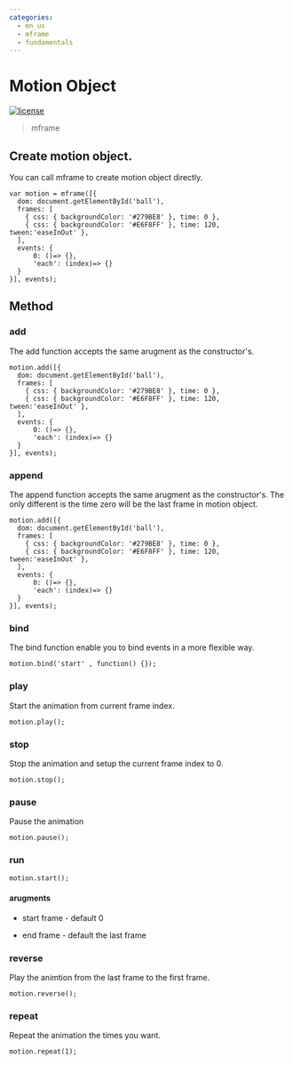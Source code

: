 ```yaml
---
categories:
  - en_us
  - mframe
  - fundamentals
---
```

# Motion Object

[![license](https://img.shields.io/github/license/momentum-design/momentum-ui.svg?color=blueviolet)](https://github.com/momentum-design/momentum-ui/blob/master/charts/LICENSE)

> mframe

## Create motion object.

You can call mframe to create motion object directly.

```
var motion = mframe([{
  dom: document.getElementById('ball'),
  frames: [
    { css: { backgroundColor: '#279BE8' }, time: 0 },
    { css: { backgroundColor: '#E6F8FF' }, time: 120, tween:'easeInOut' },
  ],
  events: {
      0: ()=> {},
      'each': (index)=> {}
  }
}], events);
```
## Method

### add

The add function accepts the same arugment as the constructor's.

```
motion.add([{
  dom: document.getElementById('ball'),
  frames: [
    { css: { backgroundColor: '#279BE8' }, time: 0 },
    { css: { backgroundColor: '#E6F8FF' }, time: 120, tween:'easeInOut' },
  ],
  events: {
      0: ()=> {},
      'each': (index)=> {}
  }
}], events);
```

### append

The append function accepts the same arugment as the constructor's. The only different is the time zero will be the last frame in motion object.

```
motion.add([{
  dom: document.getElementById('ball'),
  frames: [
    { css: { backgroundColor: '#279BE8' }, time: 0 },
    { css: { backgroundColor: '#E6F8FF' }, time: 120, tween:'easeInOut' },
  ],
  events: {
      0: ()=> {},
      'each': (index)=> {}
  }
}], events);
```

### bind

The bind function enable you to bind events in a more flexible way.

```
motion.bind('start' , function() {});
```

### play

Start the animation from current frame index.

```
motion.play();
```

### stop

Stop the animation and setup the current frame index to 0.

```
motion.stop();
```

### pause

Pause the animation

```
motion.pause();
```

### run

```
motion.start();
```

#### arugments

+ start frame - default 0

+ end frame - default the last frame

### reverse

Play the animtion from the last frame to the first frame.

```
motion.reverse();
```

### repeat

Repeat the animation the times you want.

```
motion.repeat(1);
```